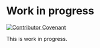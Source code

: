 # Work in progress
[![Contributor Covenant](https://img.shields.io/badge/Contributor%20Covenant-v2.0%20adopted-ff69b4.svg)](code_of_conduct.md)

This is work in progress.
